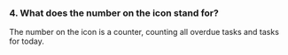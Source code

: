 ### 4. What does the number on the icon stand for?
The number on the icon is a counter, counting all overdue tasks and tasks for today.
